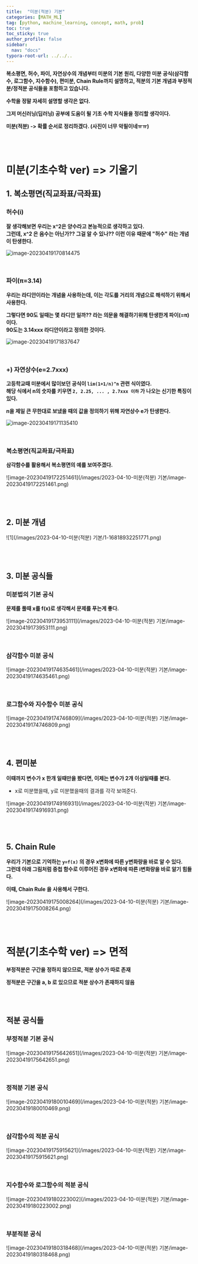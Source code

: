 ```yaml
---
title:  "미분(적분) 기본"
categories: [MATH_ML]
tag: [python, machine_learning, concept, math, prob]
toc: true
toc_sticky: true
author_profile: false
sidebar:
  nav: "docs"
typora-root-url: ../../..
---
```




**복소평면, 허수, 파이, 자연상수의 개념부터 미분의 기본 원리, 다양한 미분 공식(삼각함수, 로그함수, 지수함수), 편미분, Chain Rule까지 설명하고, 적분의 기본 개념과 부정적분/정적분 공식들을 포함하고 있습니다.**

**수학을 정말 자세히 설명할 생각은 없다.**

**그저 머신러닝(딥러닝) 공부에 도움이 될 기초 수학 지식들을 정리할 생각이다.**

**미분(적분) -> 확률 순서로 정리하겠다. (사진이 너무 악필이네ㅠㅠ)**

<br><br>

# 미분(기초수학 ver) => 기울기



## 1. 복소평면(직교좌표/극좌표)

### 허수(i)

**잘 생각해보면 우리는 x^2은 양수라고 본능적으로 생각하고 있다.  
그런데, x^2 은 음수는 아닌가?? 그걸 알 수 있나?? 이런 이유 때문에 "허수" 라는 개념이 탄생한다.**

![image-20230419170814475](/images/2023-04-10-미분_기본/image-20230419170814475.png) 

<br>

### 파이(π=3.14)

**우리는 라디안이라는 개념을 사용하는데, 이는 각도를 거리의 개념으로 해석하기 위해서 사용한다.**

**그렇다면 90도 일때는 몇 라디안 일까?? 라는 의문을 해결하기위해 탄생한게 파이(=π)이다.**  
**90도는 3.14xxx 라디안이라고 정의한 것이다.**

![image-20230419171837647](/images/2023-04-10-미분_기본/image-20230419171837647.png) 

<br>

### +) 자연상수(e=2.7xxx)

**고등학교때 미분에서 많이보던 공식이 `lim(1+1/n)^n` 관련 식이였다.  
해당 식에서 n의 숫자를 키우면 `2, 2.25, ... , 2.7xxx 이하` 가 나오는 신기한 특징이 있다.**

**n을 제일 큰 무한대로 보냈을 때의 값을 정의하기 위해 자연상수 e가 탄생한다.**

![image-20230419171135410](/images/2023-04-10-미분_기본/image-20230419171135410.png) 

<br>

### 복소평면(직교좌표/극좌표)

**삼각함수를 활용해서 복소평면의 예를 보여주겠다.**

![image-20230419172251461](/images/2023-04-10-미분(적분) 기본/image-20230419172251461.png) 

<br><br>

## 2. 미분 개념

![1](/images/2023-04-10-미분(적분) 기본/1-16818932251771.png) 

<br><br>

## 3. 미분 공식들

### 미분법의 기본 공식

**문제를 풀때 x를 f(x)로 생각해서 문제를 푸는게 좋다.**

![image-20230419173953111](/images/2023-04-10-미분(적분) 기본/image-20230419173953111.png) 

<br>

### 삼각함수 미분 공식

![image-20230419174635461](/images/2023-04-10-미분(적분) 기본/image-20230419174635461.png) 

<br>

### 로그함수와 지수함수 미분 공식

![image-20230419174746809](/images/2023-04-10-미분(적분) 기본/image-20230419174746809.png) 

<br><br>

## 4. 편미분

**이때까지 변수가 x 한개 일때만을 봤다면, 이제는 변수가 2개 이상일때를 본다.**

* x로 미분했을때, y로 미분했을때의 결과를 각각 보여준다.

![image-20230419174916931](/images/2023-04-10-미분(적분) 기본/image-20230419174916931.png) 

<br><br>

## 5. Chain Rule

**우리가 기본으로 기억하는 `y=f(x)` 의 경우 x변화에 따른 y변화량을 바로 알 수 있다.  
그런데 아래 그림처럼 중첩 함수로 이루어진 경우 x변화에 따른 i변화량을 바로 알기 힘들다.**  

**이때, Chain Rule 을 사용해서 구한다.**

![image-20230419175008264](/images/2023-04-10-미분(적분) 기본/image-20230419175008264.png) 

<br><br>

# 적분(기초수학 ver) => 면적

**부정적분은 구간을 정하지 않으므로, 적분 상수가 따로 존재**

**정적분은 구간을 a, b 로 있으므로 적분 상수가 존재하지 않음**

<br><br>

## 적분 공식들

### 부정적분 기본 공식

![image-20230419175642651](/images/2023-04-10-미분(적분) 기본/image-20230419175642651.png) 

<br>

### 정적분 기본 공식

![image-20230419180010469](/images/2023-04-10-미분(적분) 기본/image-20230419180010469.png) 

<br>

### 삼각함수의 적분 공식

![image-20230419175915621](/images/2023-04-10-미분(적분) 기본/image-20230419175915621.png) 

<br>

### 지수함수와 로그함수의 적분 공식

![image-20230419180223002](/images/2023-04-10-미분(적분) 기본/image-20230419180223002.png) 

<br>

### 부분적분 공식

![image-20230419180318468](/images/2023-04-10-미분(적분) 기본/image-20230419180318468.png) 
